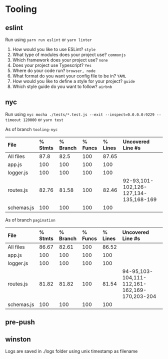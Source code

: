 # Tooling

## eslint

Run using `yarn run eslint` or `yarn linter`

1. How would you like to use ESLint? `style`
2. What type of modules does your project use? `commonjs`
3. Which framework does your project use? `none`
4. Does your project use Typescript? `Yes`
5. Where do your code run? `browser, node`
6. What format do you want your config file to be in? `YAML`
7. How would you like to define a style for your project? `guide`
8. Which style guide do you want to follow? `airbnb`

## nyc

Run using `nyc mocha ./tests/*.test.js --exit --inspect=0.0.0.0:9229 --timeout 120000` or `yarn test`

As of branch `tooling-nyc`

File        | % Stmts | % Branch | % Funcs | % Lines | Uncovered Line #s
:-----------|:--------|:---------|:--------|:--------|:--------------------------------------
All files   |    87.8 |     82.5 |     100 |   87.65 | 
 app.js     |     100 |      100 |     100 |     100 | 
 logger.js  |     100 |      100 |     100 |     100 | 
 routes.js  |   82.76 |    81.58 |     100 |   82.46 | 92-93,101-102,126-127,134-135,168-169
 schemas.js |     100 |      100 |     100 |     100 |                                       

As of branch `pagination`

File        | % Stmts | % Branch | % Funcs | % Lines | Uncovered Line #s
:-----------|:--------|:---------|:--------|:--------|:--------------------------------------
All files   |    86.67 |     82.61 |     100 |   86.52 | 
 app.js     |     100 |      100 |     100 |     100 | 
 logger.js  |     100 |      100 |     100 |     100 | 
 routes.js  |   81.82 |    81.82 |     100 |   81.54 | 94-95,103-104,111-112,161-162,169-170,203-204
 schemas.js |     100 |      100 |     100 |     100 |                                

## pre-push

## winston

Logs are saved in ./logs folder using unix timestamp as filename
